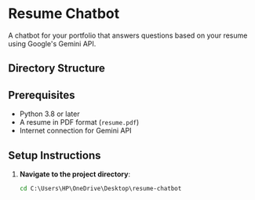 # Resume Chatbot

A chatbot for your portfolio that answers questions based on your resume using Google's Gemini API.

## Directory Structure

## Prerequisites

- Python 3.8 or later
- A resume in PDF format (`resume.pdf`)
- Internet connection for Gemini API

## Setup Instructions

1. **Navigate to the project directory**:
   ```cmd
   cd C:\Users\HP\OneDrive\Desktop\resume-chatbot